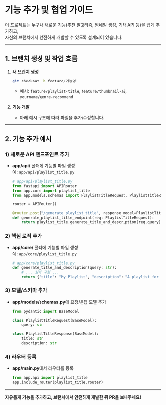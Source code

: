 # 기능 추가 및 협업 가이드

이 프로젝트는 누구나 새로운 기능(추천 알고리즘, 썸네일 생성, 기타 API 등)을 쉽게 추가하고,  
자신의 브랜치에서 안전하게 개발할 수 있도록 설계되어 있습니다.

---

## 1. 브랜치 생성 및 작업 흐름

1. **새 브랜치 생성**
    ```bash
    git checkout -b feature/기능명
    ```
    - 예시: `feature/playlist-title`, `feature/thumbnail-ai`, `yourname/genre-recommend`

2. **기능 개발**
    - 아래 예시 구조에 따라 파일을 추가/수정합니다.

---

## 2. 기능 추가 예시

### 1) 새로운 API 엔드포인트 추가

- **app/api/** 폴더에 기능별 파일 생성  
  예: `app/api/playlist_title.py`

    ```python
    # app/api/playlist_title.py
    from fastapi import APIRouter
    from app.core import playlist_title
    from app.models.schemas import PlaylistTitleRequest, PlaylistTitleResponse

    router = APIRouter()

    @router.post("/generate_playlist_title", response_model=PlaylistTitleResponse)
    def generate_playlist_title_endpoint(req: PlaylistTitleRequest):
        return playlist_title.generate_title_and_description(req.query)
    ```

### 2) 핵심 로직 추가

- **app/core/** 폴더에 기능별 파일 생성  
  예: `app/core/playlist_title.py`

    ```python
    # app/core/playlist_title.py
    def generate_title_and_description(query: str):
        # ... 실제 구현 ...
        return {"title": "My Playlist", "description": "A playlist for ..."}
    ```

### 3) 모델/스키마 추가

- **app/models/schemas.py**에 요청/응답 모델 추가

    ```python
    from pydantic import BaseModel

    class PlaylistTitleRequest(BaseModel):
        query: str

    class PlaylistTitleResponse(BaseModel):
        title: str
        description: str
    ```

### 4) 라우터 등록

- **app/main.py**에서 라우터를 등록

    ```python
    from app.api import playlist_title
    app.include_router(playlist_title.router)
    ```

---

**자유롭게 기능을 추가하고, 브랜치에서 안전하게 개발한 뒤 PR을 보내주세요!**
